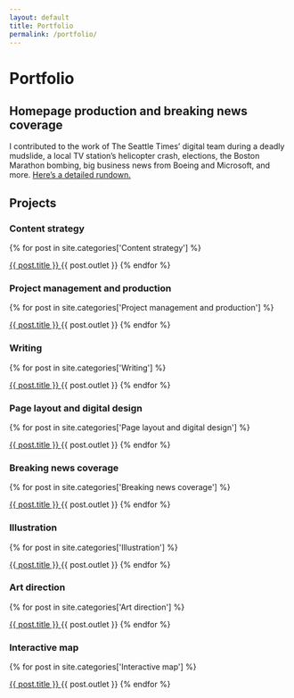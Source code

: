 ```yaml
---
layout: default
title: Portfolio
permalink: /portfolio/
---
```


<h1 class="post-title">Portfolio</h1>

<h2>Homepage production and breaking news coverage</h2>
<p>I contributed to the work of The Seattle Times’ digital team during a deadly mudslide, a local TV station’s helicopter crash, elections, the Boston Marathon bombing, big business news from Boeing and Microsoft, and more. <a href="/homepage-breaking-news/">Here’s a detailed rundown.</a></p>

<h2>Projects</h2>

<h3>Content strategy</h3>

<div>
  {% for post in site.categories['Content strategy'] %}
      <p><a href="{{ post.url }}">{{ post.title }} </a>{{ post.outlet }}
  {% endfor %}


<h3>Project management and production</h3>

  {% for post in site.categories['Project management and production'] %}
    <p><a href="{{ post.url }}">{{ post.title }} </a>{{ post.outlet }}
  {% endfor %}


<h3>Writing</h3>

  {% for post in site.categories['Writing'] %}
    <p><a href="{{ post.url }}">{{ post.title }} </a>{{ post.outlet }}
  {% endfor %}


<h3>Page layout and digital design</h3>

  {% for post in site.categories['Page layout and digital design'] %}
    <p><a href="{{ post.url }}">{{ post.title }} </a>{{ post.outlet }}
  {% endfor %}


<h3>Breaking news coverage</h3>

  {% for post in site.categories['Breaking news coverage'] %}
    <p><a href="{{ post.url }}">{{ post.title }} </a>{{ post.outlet }}
  {% endfor %}


<h3>Illustration</h3>

  {% for post in site.categories['Illustration'] %}
    <p><a href="{{ post.url }}">{{ post.title }} </a>{{ post.outlet }}
  {% endfor %}


<h3>Art direction</h3>

  {% for post in site.categories['Art direction'] %}
    <p><a href="{{ post.url }}">{{ post.title }} </a>{{ post.outlet }}
  {% endfor %}


<h3>Interactive map</h3>

  {% for post in site.categories['Interactive map'] %}
    <p><a href="{{ post.url }}">{{ post.title }} </a>{{ post.outlet }}
  {% endfor %}

